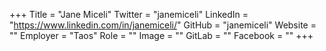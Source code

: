 +++
Title = "Jane Miceli"
Twitter = "janemiceli"
LinkedIn = "https://www.linkedin.com/in/janemiceli/"
GitHub = "janemiceli"
Website = ""
Employer = "Taos"
Role = ""
Image = ""
GitLab = ""
Facebook = ""
+++

